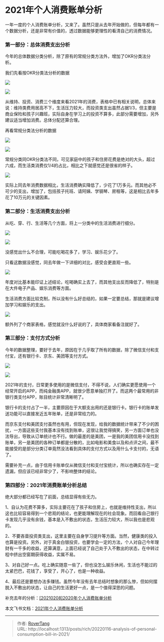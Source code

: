 # 2021年个人消费账单分析


一年一度的个人消费账单分析，又来了。虽然只是从去年开始做的，但每年都有一个数据分析，还是非常有价值的，透过数据能够更理性的看清自己的消费情况。

### 第一部分：总体消费支出分析

今年的总体数据分类分析，除了原有的常规分类方法外，增加了OKR分类法分析。

我们先看按OKR分类法分析的数据

![](assets/boxcn6fZbg74OP1w4y4042zm0Nd.jpeg)

![](assets/boxcnrXDlGzDuFsZfOCEaH5v23f.jpeg)

从维持、投资、消费三个维度来看2021年的消费，表格中已有相关说明，总体来说：维持类费用居高不下，生活压力较大，而投资类支出虽然占据1/3，但主要是商业保险和孩子兴趣班，实际自身在学习上的投资不算多，此部分需要增加，另外建议适当增加消费。总体分配还算合理。

再看常规分类法分析的数据

![](assets/boxcnDECtPxuEU2SpsCjosI6n3d.jpeg)

![](assets/boxcnA7QW3tKU5tQWvWxz7wBNMb.jpeg)

常规分类同OKR分类法不同，可见家庭中的孩子和住房花费是绝对的大头，超过六成，而生活类消费仅1/4的占比，相比之下就感觉还是很省的样子。

![](assets/boxcnzQQAaFaLGhHPQBP2VFxU5f.jpeg)

实际上同去年消费数据相比，生活消费确实降低了，少花了1万多元。而其他必不可少的支出，增加了，包括孩子托班、请阿姨、学钢琴、房租等，这是相比去年多花了10万元的关键因素。

### 第二部分：生活消费支出分析

从吃、穿、行、生活等几个方面，将上一分类中的生活消费进行细分。

![](assets/boxcn8qiplqHRgUD8IHLTxGRkvh.jpeg)

![](assets/boxcnVi7HMi20FXfjMNLhAsMSng.jpeg)

没感觉出什么不合理，可能吃喝花多了，学习、娱乐花少了。

只看这数据没感觉，同去年做一下详细的对比，感受会更直观一些。

![](assets/boxcnygJH4RyEt2B2ln3IjPQD2e.jpeg)

年度对比基本能印证上述结论，吃喝确实上去了，而其他支出反而降低了，特别是在大件电子产品、娱乐消费等方面。

生活消费方面比较克制，所以没有什么好总结的，如果一定要总结，那就是建议增加学习和娱乐的支出。

![](assets/boxcnHVUQZpCpDZ9mRLirrfreSh.jpeg)

额外列了个商家表格，感觉就没什么好说的了，具体商家看备注就好了。

### 第三部分：支付方式分析

今年的数据整理，要好于去年，原因在于几乎取了所有的数据，除了微信支付和支付宝，还有银行卡、京东、美团等支付方式。

![](assets/boxcnJ6IFp1wJs7E32Y78qjHdYc.jpeg)

![](assets/boxcnmAeAuDr8WRKL5zUwNFLIzc.jpeg)

2021年的支付，日常更多使用的是微信支付，不得不说，人们确实更愿使用一个经常开启的APP，而纯金融类APP，就很少愿意单独打开了。而这两个最常用的非银行类支付APP，账目统计非常清晰明了。

银行卡的支付占了一半，主要原因在于大额支出用的还是银行卡。银行卡的账单发送功能可以直接发近五年账单，还是非常给力的。

而京东支付和美团支付虽然也有用，但现在发现，给我的数据统计带来了不少的困扰，一方面这些支付我基本没有找到账单，这很让我觉得搞笑，另一方面订单也没法导出，导致从订单统计也不行。做的最差的是美团，一是我的美团信用卡没找到账单，另一是美团的各种订单都是分散的，比如电影和美食以及和点评之间，最不能接受的是部分分类订单竟然没法看到具体的支付方式以及用什么卡支付的，无语了。

需要补充一点，由于信用卡账单仅从微信支付和支付宝统计，所以也确实存在一定遗漏，但应该已经非常少了，不影响整体的结论。

### 第四部分：2021年消费账单分析总结

绝大部分都已经写在了前面，总结显得有些无力。

1、自认为花费不算多，实际主要花在了孩子和住房上，也就是维持性支出，所以这也比较容易得到一个悲观的结论，也更能理解现在的社会现象。而回看自己银行卡发现几乎没有余钱，基本是入不敷出的状态，生活压力较大，所以我也是悲观的。

2、不要吝啬投资类支出，这里主要在自身学习提升等方面。当然，健康类的投入也算是投资。另外，对于真金白银投资，也要学会一定的方法，个人对自己今年理财有一千多的收益，还算满意，上面已经说了自己处于入不敷出的状态，在中转过程中挤出空窗期获得收益，实属不易。

3、对自己好一点。吃上确实随意一些了，但也没怎么娱乐休闲，生活也不能过的太紧巴巴，花钱了，享受了，开心了，也是一种收益。

4、最后还是要想办法多赚钱。虽然今年没有去年总结时想象的那么惨，但如何摆脱入不敷出的状态，让自己的生活更好一点，是一个值得深思的问题。

补充去年的分析：[[20210208]2020年个人消费账单分析](https://rovertang.feishu.cn/docx/doxcnuFEkoRmJSNKfOvVPkiCUem) 

本文飞书文档：[2021年个人消费账单分析](https://rovertang.feishu.cn/docx/doxcnerToGyMBetfWbUn71Lm1wQ) 


---

> 作者: [RoverTang](https://rovertang.com)  
> URL: http://localhost:1313/posts/rich/20220116-analysis-of-personal-consumption-bill-in-2021/  

